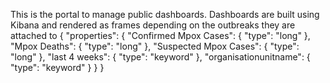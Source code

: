 This is the portal to manage public dashboards. Dashboards are built using Kibana and rendered as frames depending on the outbreaks they are attached to
{
  "properties": {
    "Confirmed Mpox Cases": {
      "type": "long"
    },
    "Mpox Deaths": {
      "type": "long"
    },
    "Suspected Mpox Cases": {
      "type": "long"
    },
    "last 4 weeks": {
      "type": "keyword"
    },
    "organisationunitname": {
      "type": "keyword"
    }
  }
}

       